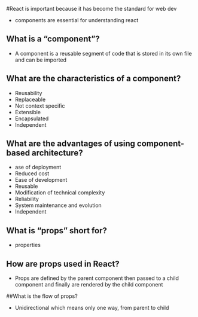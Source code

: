 
#React is important because it has become the standard for web dev 
- components are essential for understanding react 

## What is a “component”?
- A component is a reusable segment of code that is stored in its own file and can be imported 

## What are the characteristics of a component?
- Reusability
- Replaceable
- Not context specific
- Extensible
- Encapsulated
- Independent

## What are the advantages of using component-based architecture?
- ase of deployment
- Reduced cost 
- Ease of development
- Reusable
- Modification of technical complexity
- Reliability
- System maintenance and evolution
- Independent

## What is “props” short for?
- properties 

## How are props used in React?
- Props are defined by the parent component then passed to a child component and finally are rendered by the child component 

##What is the flow of props?
- Unidirectional which means only one way, from parent to child 

